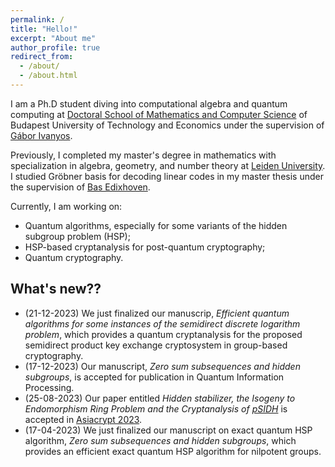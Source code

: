 ```yaml
---
permalink: /
title: "Hello!"
excerpt: "About me"
author_profile: true
redirect_from:
  - /about/
  - /about.html
---
```

I am a Ph.D student diving into computational algebra and quantum computing at [Doctoral School of Mathematics and Computer Science](https://doktori.math.bme.hu/english/index-E.html) of Budapest University of Technology and Economics under the supervision of [Gábor Ivanyos](http://old.sztaki.hu/~ivanyos/). 

Previously, I completed my master's degree in mathematics with specialization in algebra, geometry, and number theory at [Leiden University](https://www.universiteitleiden.nl/en/education/study-programmes/master/mathematics/algebra-geometry-and-number-theory). I studied Gröbner basis for decoding linear codes in my master thesis under the supervision of [Bas Edixhoven](https://en.wikipedia.org/wiki/Bas_Edixhoven).

Currently, I am working on:
* Quantum algorithms, especially for some variants of the hidden subgroup problem (HSP);
* HSP-based cryptanalysis for post-quantum cryptography;
* Quantum cryptography.

## What's new??
* (21-12-2023) We just finalized our manuscrip, <i>Efficient quantum algorithms for some instances of the semidirect discrete logarithm problem</i>, which provides a quantum cryptanalysis for the proposed semidirect product key exchange cryptosystem in group-based cryptography.
* (17-12-2023) Our manuscript, <i>Zero sum subsequences and hidden subgroups</i>, is accepted for publication in Quantum Information Processing.
* (25-08-2023) Our paper entitled <i>Hidden stabilizer, the Isogeny to Endomorphism Ring Problem and the Cryptanalysis of [pSIDH](https://link.springer.com/chapter/10.1007/978-3-031-22966-4_1)</i>  is accepted in [Asiacrypt 2023](http://asiacrypt.iacr.org/).
* (17-04-2023) We just finalized our manuscript on exact quantum HSP algorithm, <i>Zero sum subsequences and hidden subgroups</i>, which provides an efficient exact quantum HSP algorithm for nilpotent groups.
